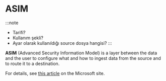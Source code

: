 # ASIM

:::note
* Tarifi?
* Kullanım şekli?
* Ayar olarak kullanıldığı source dosya hangisi?
:::

**ASIM** (Advanced Security Information Model) is a layer between the data and the user to configure what and how to ingest data from the source and to route it to a destination.

For details, see [this article](https://learn.microsoft.com/en-us/azure/sentinel/normalization) on the Microsoft site.
